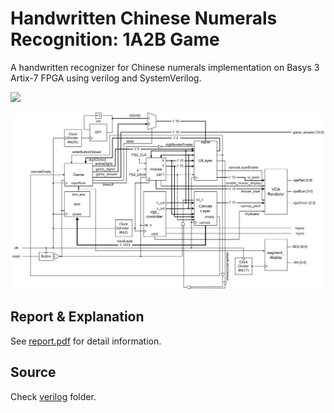 # Handwritten Chinese Numerals Recognition: 1A2B Game

A handwritten recognizer for Chinese numerals implementation on Basys 3 Artix-7 FPGA using verilog and SystemVerilog.

![](img/demo.gif)

![](img/block-diagram.jpg)

## Report & Explanation

See [report.pdf](report.pdf) for detail information.

## Source

Check [verilog](verilog) folder.


